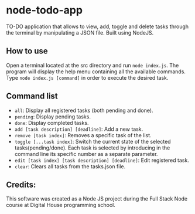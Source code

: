 # node-todo-app

TO-DO application that allows to view, add, toggle and delete tasks through the terminal by manipulating a JSON file. Built using NodeJS.

## How to use

Open a terminal located at the src directory and run `node index.js`. The program will display the help menu containing all the available commands. Type `node index.js [command]` in order to execute the desired task.

## Command list

- `all`: Display all registered tasks (both pending and done).
- `pending`: Display pending tasks.
- `done`: Display completed tasks.
- `add [task description] [deadline]`: Add a new task.
- `remove [task index]`: Removes a specific task of the list.
- `toggle [...task index]`: Switch the current state of the selected tasks(pending/done). Each task is selected by introducing in the command line its specific number as a separate parameter.
- `edit [task index] [task description] [deadline]`: Edit registered task.
- `clear`: Clears all tasks from the tasks.json file.

## Credits:

This software was created as a Node JS project during the Full Stack Node course at Digital House programming school.
